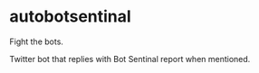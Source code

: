 # autobotsentinal
Fight the bots.

Twitter bot that replies with Bot Sentinal report when mentioned.

